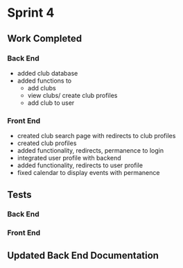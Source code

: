 # Sprint 4

## Work Completed

### Back End
- added club database
- added functions to
  -  add clubs
  -  view clubs/ create club profiles
  -  add club to user 

### Front End
- created club search page with redirects to club profiles
- created club profiles 
- added functionality, redirects, permanence to login
- integrated user profile with backend
- added functionality, redirects to user profile
- fixed calendar to display events with permanence


## Tests

### Back End
### Front End


## Updated Back End Documentation
